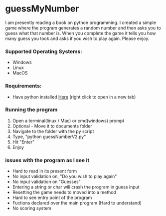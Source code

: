 # guessMyNumber
I am presently reading a book on python programming.  I created a simple game where the program generates a random number and then asks you to guess what that number is.  When you complete the game it tells you how many guess you took and asks if you wish to play again.  Please enjoy.

### Supported Operating Systems:<br/>
* Windows
* Linux
* MacOS

### Requirements:<br/>
* Have python installed [Here](https://www.python.org/) (right click to open in a new tab)

### Running the program
1. Open a terminal(linux / Mac) or cmd(windows) prompt
2. Optional - Move it to documents folder
3. Navigate to the folder with the py script
4. Type, "python guessNumberV2.py"
5. Hit "Enter"
6. Enjoy

### issues with the program as I see it
* Hard to read in its present form
* No input validation on, "Do you wish to play again"
* No input validation on "Guesses"
* Entering a string or char will crash the program in guess input
* Resetting the game needs to moved into a method
* Hard to see entry point of the program
* Fuctions declared over the main program (Hard to understand)
* No scoring system
